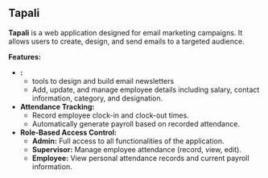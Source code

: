 ## Tapali

**Tapali** is a web application designed for email marketing campaigns. It allows users to create, design, and send emails to a targeted audience.

**Features:**

- **:**
  - tools to design and build email newsletters
  - Add, update, and manage employee details including salary, contact information, category, and designation.
- **Attendance Tracking:**
  - Record employee clock-in and clock-out times.
  - Automatically generate payroll based on recorded attendance.
- **Role-Based Access Control:**
  - **Admin:** Full access to all functionalities of the application.
  - **Supervisor:** Manage employee attendance (record, view, edit).
  - **Employee:** View personal attendance records and current payroll information.
